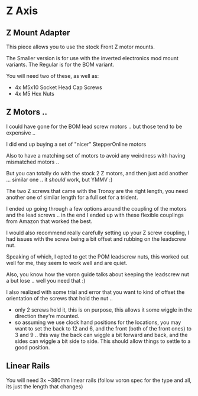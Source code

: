 # Z Axis

## Z Mount Adapter

This piece allows you to use the stock Front Z motor mounts.

The Smaller version is for use with the inverted electronics mod mount variants.
The Regular is for the BOM variant.

You will need two of these, as well as:

* 4x M5x10 Socket Head Cap Screws
* 4x M5 Hex Nuts

## Z Motors .. 

I could have gone for the BOM lead screw motors .. but those tend to be expensive .. 

I did end up buying a set of "nicer" StepperOnline motors 

Also to have a matching set of motors to avoid any weirdness with having mismatched motors .. 

But you can totally do with the stock 2 Z motors, and then just add another ... similar one .. it *should* work, but YMMV :) 

The two Z screws that came with the Tronxy are the right length, you need another one of similar length for a full set for a trident.

I ended up going through a few options around the coupling of the motors and the lead screws .. in the end I ended up with these flexible couplings from Amazon that worked the best.

I would also recommend really carefully setting up your Z screw coupling, I had issues with the screw being a bit offset and rubbing on the leadscrew nut.

Speaking of which, I opted to get the POM leadscrew nuts, this worked out well for me, they seem to work well and are quiet.

Also, you know how the voron guide talks about keeping the leadscrew nut a but lose .. well you need that :) 

I also realized with some trial and error that you want to kind of offset the orientation of the screws that hold the nut .. 

- only 2 screws hold it, this is on purpose, this allows it some wiggle in the direction they're mounted.
- so assuming we use clock hand positions for the locations, you may want to set the back to 12 and 6, and the front (both of the front ones) to 3 and 9 .. this way the back can wiggle a bit forward and back, and the sides can wiggle a bit side to side. This should allow things to settle to a good position.

## Linear Rails

You will need 3x ~380mm linear rails (follow voron spec for the type and all, its just the length that changes)